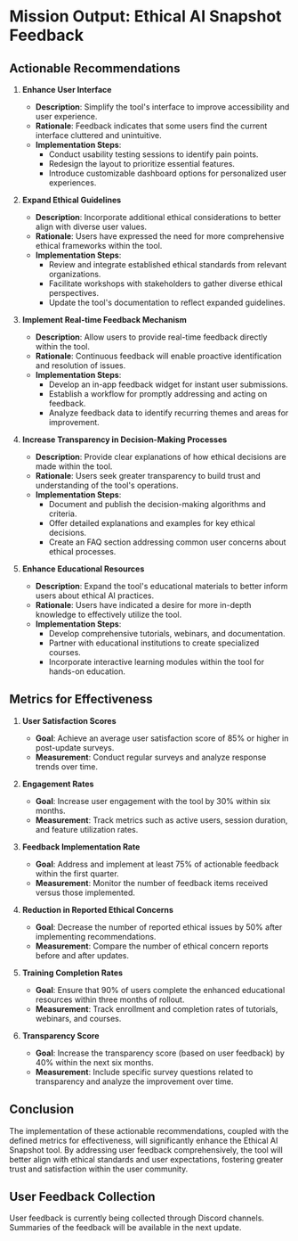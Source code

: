 

# Mission Output: Ethical AI Snapshot Feedback

## Actionable Recommendations

1. **Enhance User Interface**
   - **Description**: Simplify the tool's interface to improve accessibility and user experience.
   - **Rationale**: Feedback indicates that some users find the current interface cluttered and unintuitive.
   - **Implementation Steps**:
     - Conduct usability testing sessions to identify pain points.
     - Redesign the layout to prioritize essential features.
     - Introduce customizable dashboard options for personalized user experiences.

2. **Expand Ethical Guidelines**
   - **Description**: Incorporate additional ethical considerations to better align with diverse user values.
   - **Rationale**: Users have expressed the need for more comprehensive ethical frameworks within the tool.
   - **Implementation Steps**:
     - Review and integrate established ethical standards from relevant organizations.
     - Facilitate workshops with stakeholders to gather diverse ethical perspectives.
     - Update the tool's documentation to reflect expanded guidelines.

3. **Implement Real-time Feedback Mechanism**
   - **Description**: Allow users to provide real-time feedback directly within the tool.
   - **Rationale**: Continuous feedback will enable proactive identification and resolution of issues.
   - **Implementation Steps**:
     - Develop an in-app feedback widget for instant user submissions.
     - Establish a workflow for promptly addressing and acting on feedback.
     - Analyze feedback data to identify recurring themes and areas for improvement.

4. **Increase Transparency in Decision-Making Processes**
   - **Description**: Provide clear explanations of how ethical decisions are made within the tool.
   - **Rationale**: Users seek greater transparency to build trust and understanding of the tool's operations.
   - **Implementation Steps**:
     - Document and publish the decision-making algorithms and criteria.
     - Offer detailed explanations and examples for key ethical decisions.
     - Create an FAQ section addressing common user concerns about ethical processes.

5. **Enhance Educational Resources**
   - **Description**: Expand the tool's educational materials to better inform users about ethical AI practices.
   - **Rationale**: Users have indicated a desire for more in-depth knowledge to effectively utilize the tool.
   - **Implementation Steps**:
     - Develop comprehensive tutorials, webinars, and documentation.
     - Partner with educational institutions to create specialized courses.
     - Incorporate interactive learning modules within the tool for hands-on education.

## Metrics for Effectiveness

1. **User Satisfaction Scores**
   - **Goal**: Achieve an average user satisfaction score of 85% or higher in post-update surveys.
   - **Measurement**: Conduct regular surveys and analyze response trends over time.

2. **Engagement Rates**
   - **Goal**: Increase user engagement with the tool by 30% within six months.
   - **Measurement**: Track metrics such as active users, session duration, and feature utilization rates.

3. **Feedback Implementation Rate**
   - **Goal**: Address and implement at least 75% of actionable feedback within the first quarter.
   - **Measurement**: Monitor the number of feedback items received versus those implemented.

4. **Reduction in Reported Ethical Concerns**
   - **Goal**: Decrease the number of reported ethical issues by 50% after implementing recommendations.
   - **Measurement**: Compare the number of ethical concern reports before and after updates.

5. **Training Completion Rates**
   - **Goal**: Ensure that 90% of users complete the enhanced educational resources within three months of rollout.
   - **Measurement**: Track enrollment and completion rates of tutorials, webinars, and courses.

6. **Transparency Score**
   - **Goal**: Increase the transparency score (based on user feedback) by 40% within the next six months.
   - **Measurement**: Include specific survey questions related to transparency and analyze the improvement over time.

## Conclusion

The implementation of these actionable recommendations, coupled with the defined metrics for effectiveness, will significantly enhance the Ethical AI Snapshot tool. By addressing user feedback comprehensively, the tool will better align with ethical standards and user expectations, fostering greater trust and satisfaction within the user community.

## User Feedback Collection

User feedback is currently being collected through Discord channels. Summaries of the feedback will be available in the next update.